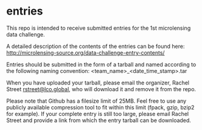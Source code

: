# entries

This repo is intended to receive submitted entries for the 1st microlensing data challenge.  

A detailed description of the contents of the entries can be found here:
http://microlensing-source.org/data-challenge-entry-contents/

Entries should be submitted in the form of a tarball and named according to the following naming convention:
<team_name>_<date_time_stamp>.tar

When you have uploaded your tarball, please email the organizer, Rachel Street rstreet@lco.global, who will download it and remove it from the repo.

Please note that Github has a filesize limit of 25MB.  Feel free to use any publicly available compression tool to fit within this limit (fpack, gzip, bzip2 for example).  If your complete entry is still too large, please email Rachel Street and provide a link from which the entry tarball can be downloaded. 

